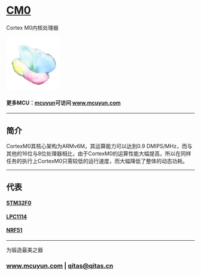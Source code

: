 ﻿# [CM0](https://github.com/mcuyun/MCUYUN_CM0) 

Cortex M0内核处理器

[![sites](mcuyun/mcuyun.png)](http://www.mcuyun.com)

#### 更多MCU：[mcuyun](https://github.com/mcuyun/whyme)可访问 www.mcuyun.com

---

## 简介

CortexM0其核心架构为ARMv6M，其运算能力可以达到0.9 DMIPS/MHz，而与其他的16位与8位处理器相比，由于CortexM0的运算性能大幅提高，所以在同样任务的执行上CortexM0只需较低的运行速度，而大幅降低了整体的动态功耗。

---

## 代表

#### [STM32F0](https://github.com/mcuyun/MCUYUN_STM32F0) 

#### [LPC1114](https://github.com/mcuyun/MCUYUN_LPC1114) 

#### [NRF51](https://github.com/mcuyun/MCUYUN_NRF51)



---

为锻造最美之器

###  www.mcuyun.com   |    qitas@qitas.cn